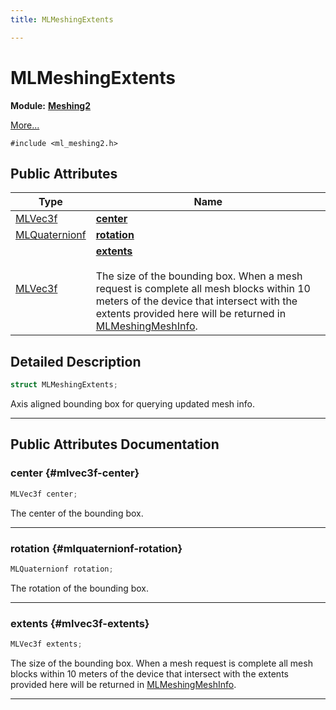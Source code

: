 ```yaml
---
title: MLMeshingExtents

---
```


# MLMeshingExtents

**Module:** **[Meshing2](/versioned_docs/version-03-Jan-2023/api-ref/api/Modules/group___meshing2/group___meshing2.md)**



 [More...](#detailed-description)


`#include <ml_meshing2.h>`

## Public Attributes

| Type           | Name           |
| -------------- | -------------- |
| [MLVec3f](/versioned_docs/version-03-Jan-2023/api-ref/api/Modules/group___common/struct_m_l_vec3f.md) | **[center](/versioned_docs/version-03-Jan-2023/api-ref/api/Modules/group___meshing2/struct_m_l_meshing_extents.md#mlvec3f-center)**  |
| [MLQuaternionf](/versioned_docs/version-03-Jan-2023/api-ref/api/Modules/group___common/struct_m_l_quaternionf.md) | **[rotation](/versioned_docs/version-03-Jan-2023/api-ref/api/Modules/group___meshing2/struct_m_l_meshing_extents.md#mlquaternionf-rotation)**  |
| [MLVec3f](/versioned_docs/version-03-Jan-2023/api-ref/api/Modules/group___common/struct_m_l_vec3f.md) | **[extents](/versioned_docs/version-03-Jan-2023/api-ref/api/Modules/group___meshing2/struct_m_l_meshing_extents.md#mlvec3f-extents)** <br></br>The size of the bounding box. When a mesh request is complete all mesh blocks within 10 meters of the device that intersect with the extents provided here will be returned in [MLMeshingMeshInfo](/versioned_docs/version-03-Jan-2023/api-ref/api/Modules/group___meshing2/struct_m_l_meshing_mesh_info.md).  |

## Detailed Description

```cpp
struct MLMeshingExtents;
```


Axis aligned bounding box for querying updated mesh info. 





-----------
## Public Attributes Documentation

### center {#mlvec3f-center}

```cpp
MLVec3f center;
```


The center of the bounding box. 





-----------

### rotation {#mlquaternionf-rotation}

```cpp
MLQuaternionf rotation;
```


The rotation of the bounding box. 





-----------

### extents {#mlvec3f-extents}

```cpp
MLVec3f extents;
```

The size of the bounding box. When a mesh request is complete all mesh blocks within 10 meters of the device that intersect with the extents provided here will be returned in [MLMeshingMeshInfo](/versioned_docs/version-03-Jan-2023/api-ref/api/Modules/group___meshing2/struct_m_l_meshing_mesh_info.md). 





-----------

